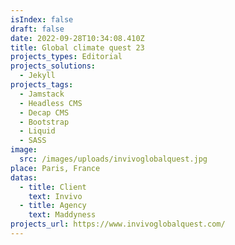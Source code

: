 ```yaml
---
isIndex: false
draft: false
date: 2022-09-28T10:34:08.410Z
title: Global climate quest 23
projects_types: Editorial
projects_solutions:
  - Jekyll
projects_tags:
  - Jamstack
  - Headless CMS
  - Decap CMS
  - Bootstrap
  - Liquid
  - SASS
image:
  src: /images/uploads/invivoglobalquest.jpg
place: Paris, France
datas:
  - title: Client
    text: Invivo
  - title: Agency
    text: Maddyness
projects_url: https://www.invivoglobalquest.com/
---
```


